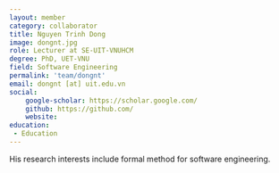 ```yaml
---
layout: member
category: collaborator
title: Nguyen Trinh Dong
image: dongnt.jpg
role: Lecturer at SE-UIT-VNUHCM
degree: PhD, UET-VNU
field: Software Engineering
permalink: 'team/dongnt'
email: dongnt [at] uit.edu.vn
social:
    google-scholar: https://scholar.google.com/
    github: https://github.com/
    website: 
education:
 - Education
---
```

His research interests include formal method for software engineering.
